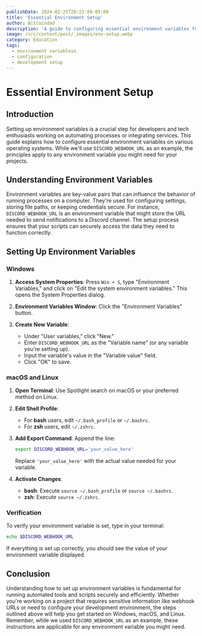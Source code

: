 ```yaml
---
publishDate: 2024-02-25T20:22:00-05:00
title: 'Essential Environment Setup'
author: Bitcoindad
description: 'A guide to configuring essential environment variables for secure and efficient project setup, applicable across various operating systems.'
image: /src/content/post/_images/env-setup.webp
category: Education
tags:
  - environment variablesn
  - configuration
  - development setup
---
```


# Essential Environment Setup

## Introduction

Setting up environment variables is a crucial step for developers and tech enthusiasts working on automating processes or integrating services. This guide explains how to configure essential environment variables on various operating systems. While we'll use `DISCORD_WEBHOOK_URL` as an example, the principles apply to any environment variable you might need for your projects.

## Understanding Environment Variables

Environment variables are key-value pairs that can influence the behavior of running processes on a computer. They're used for configuring settings, storing file paths, or keeping credentials secure. For instance, `DISCORD_WEBHOOK_URL` is an environment variable that might store the URL needed to send notifications to a Discord channel. The setup process ensures that your scripts can securely access the data they need to function correctly.

## Setting Up Environment Variables

### Windows

1. **Access System Properties**: Press `Win + S`, type "Environment Variables," and click on "Edit the system environment variables." This opens the System Properties dialog.

2. **Environment Variables Window**: Click the "Environment Variables" button.

3. **Create New Variable**:
   - Under "User variables," click "New."
   - Enter `DISCORD_WEBHOOK_URL` as the "Variable name" (or any variable you're setting up).
   - Input the variable's value in the "Variable value" field.
   - Click "OK" to save.

### macOS and Linux

1. **Open Terminal**: Use Spotlight search on macOS or your preferred method on Linux.

2. **Edit Shell Profile**:

   - For **bash** users, edit `~/.bash_profile` or `~/.bashrc`.
   - For **zsh** users, edit `~/.zshrc`.

3. **Add Export Command**: Append the line:

   ```sh
   export DISCORD_WEBHOOK_URL='your_value_here'
   ```

   Replace `'your_value_here'` with the actual value needed for your variable.

4. **Activate Changes**:
   - **bash**: Execute `source ~/.bash_profile` or `source ~/.bashrc`.
   - **zsh**: Execute `source ~/.zshrc`.

### Verification

To verify your environment variable is set, type in your terminal:

```sh
echo $DISCORD_WEBHOOK_URL
```

If everything is set up correctly, you should see the value of your environment variable displayed.

## Conclusion

Understanding how to set up environment variables is fundamental for running automated tools and scripts securely and efficiently. Whether you're working on a project that requires sensitive information like webhook URLs or need to configure your development environment, the steps outlined above will help you get started on Windows, macOS, and Linux. Remember, while we used `DISCORD_WEBHOOK_URL` as an example, these instructions are applicable for any environment variable you might need.
